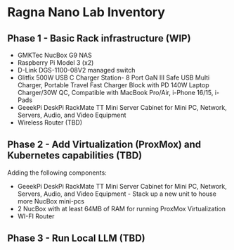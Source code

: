 Ragna Nano Lab Inventory
========================

Phase 1 - Basic Rack infrastructure (WIP)
------------------------------------------

- GMKTec NucBox G9 NAS
- Raspberry Pi Model 3 (x2)
- D-Link DGS-1100-08V2 managed switch
- Glitfix 500W USB C Charger Station- 8 Port GaN III Safe USB Multi Charger, Portable Travel Fast Charger Block with PD 140W Laptop Charger/30W QC, Compatible with MacBook Pro/Air, i-Phone 16/15, i-Pads
- GeeekPi DeskPi RackMate TT Mini Server Cabinet for Mini PC, Network, Servers, Audio, and Video Equipment
- Wireless Router (TBD)

Phase 2 - Add Virtualization (ProxMox) and Kubernetes capabilities (TBD)
---------------------------------------------------------------------------------

Adding the following components:
- GeeekPi DeskPi RackMate TT Mini Server Cabinet for Mini PC, Network, Servers, Audio, and Video Equipment - Stack up a new unit to house more NucBox mini-pcs
- 2 NucBox with at least 64MB of RAM for running ProxMox Virtualization
- WI-FI Router

Phase 3 - Run Local LLM (TBD)
------------------------------
